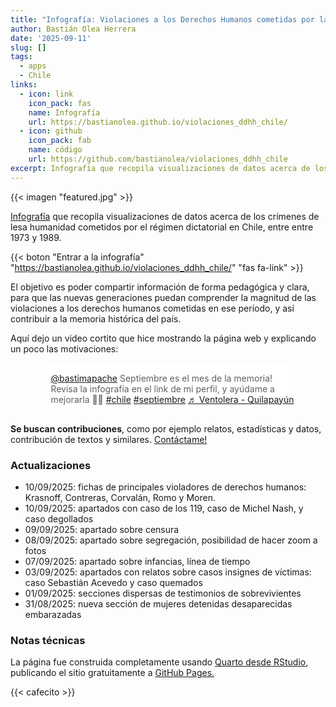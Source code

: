 ```yaml
---
title: "Infografía: Violaciones a los Derechos Humanos cometidas por la dictadura cívico-militar chilena"
author: Bastián Olea Herrera
date: '2025-09-11'
slug: []
tags:
  - apps
  - Chile
links:
  - icon: link
    icon_pack: fas
    name: Infografía
    url: https://bastianolea.github.io/violaciones_ddhh_chile/
  - icon: github
    icon_pack: fab
    name: código
    url: https://github.com/bastianolea/violaciones_ddhh_chile
excerpt: Infografía que recopila visualizaciones de datos acerca de los crímenes de lesa humanidad cometidos por el régimen dictatorial en Chile, entre entre 1973 y 1989. El objetivo es poder compartir información de forma pedagógica y clara, para que las nuevas generaciones puedan comprender la magnitud de las violaciones a los derechos humanos cometidas en ese período, y así contribuir a la memoria histórica del país.
---
```


{{< imagen "featured.jpg" >}}

[Infografía](https://bastianolea.github.io/violaciones_ddhh_chile/) que recopila visualizaciones de datos acerca de los crímenes de lesa humanidad cometidos por el régimen dictatorial en Chile, entre entre 1973 y 1989.

{{< boton "Entrar a la infografía" "https://bastianolea.github.io/violaciones_ddhh_chile/" "fas fa-link" >}}

El objetivo es poder compartir información de forma pedagógica y clara, para que las nuevas generaciones puedan comprender la magnitud de las violaciones a los derechos humanos cometidas en ese período, y así contribuir a la memoria histórica del país.

Aquí dejo un video cortito que hice mostrando la página web y explicando un poco las motivaciones:

<div style="background-color: white; border-radius: 5px; width: 80%; padding-top: 16px; padding-bottom: 16px; margin: auto;">
<blockquote class="tiktok-embed" cite="https://www.tiktok.com/@bastimapache/video/7546064357159947525" data-video-id="7546064357159947525" style="border: none; min-width: 340px; margin: auto;" > <section> <a target="_blank" title="@bastimapache" href="https://www.tiktok.com/@bastimapache?refer=embed">@bastimapache</a> Septiembre es el mes de la memoria! Revisa la infografía en  el link de mi perfil, y ayúdame a mejorarla 🙏🏼 <a title="chile" target="_blank" href="https://www.tiktok.com/tag/chile?refer=embed">#chile</a> <a title="septiembre" target="_blank" href="https://www.tiktok.com/tag/septiembre?refer=embed">#septiembre</a> <a target="_blank" title="♬ Ventolera - Quilapayún" href="https://www.tiktok.com/music/Ventolera-7033714786298775554?refer=embed">♬ Ventolera - Quilapayún</a> </section> </blockquote> <script async src="https://www.tiktok.com/embed.js"></script>
</div>


**Se buscan contribuciones**, como por ejemplo relatos, estadísticas y datos, contribución de textos y similares. [Contáctame!](https://bastianolea.rbind.io/contact/)

### Actualizaciones

- 10/09/2025: fichas de principales violadores de derechos humanos: Krasnoff, Contreras, Corvalán, Romo y Moren.
- 10/09/2025: apartados con caso de los 119, caso de Michel Nash, y caso degollados
- 09/09/2025: apartado sobre censura
- 08/09/2025: apartado sobre segregación, posibilidad de hacer zoom a fotos
- 07/09/2025: apartado sobre infancias, línea de tiempo
- 03/09/2025: apartados con relatos sobre casos insignes de víctimas: caso Sebastián Acevedo y caso quemados
- 01/09/2025: secciones dispersas de testimonios de sobrevivientes
- 31/08/2025: nueva sección de mujeres detenidas desaparecidas embarazadas

### Notas técnicas

La página fue construida completamente usando [Quarto desde RStudio](https://bastianolea.rbind.io/blog/quarto_reportes/), publicando el sitio gratuitamente a [GitHub Pages.](https://bastianolea.rbind.io/blog/tutorial_quarto_github_pages/)


{{< cafecito >}}